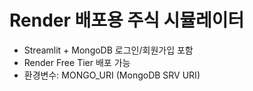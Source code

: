 # Render 배포용 주식 시뮬레이터
- Streamlit + MongoDB 로그인/회원가입 포함
- Render Free Tier 배포 가능
- 환경변수: MONGO_URI (MongoDB SRV URI)
